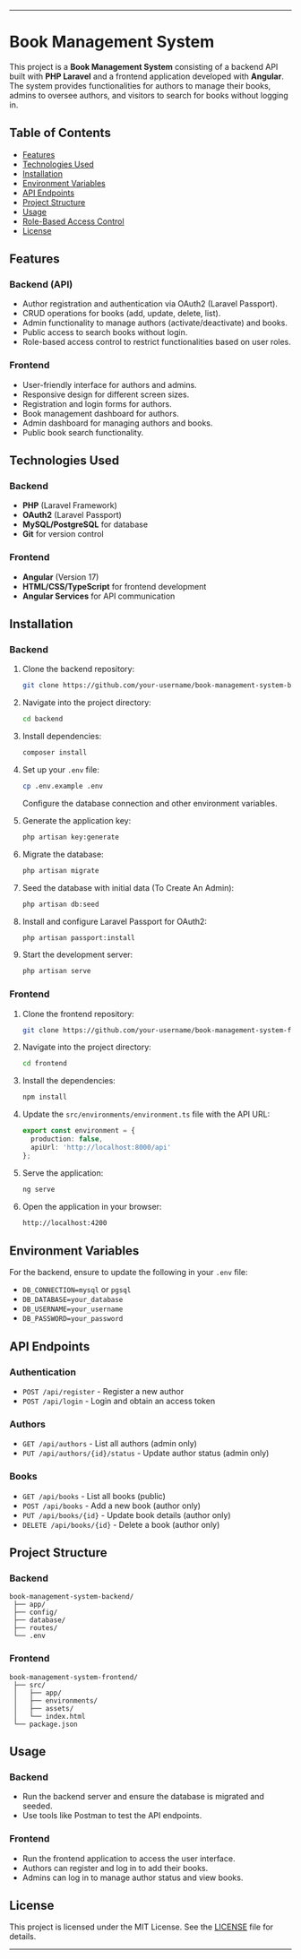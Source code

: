 
---

# Book Management System

This project is a **Book Management System** consisting of a backend API built with **PHP Laravel** and a frontend application developed with **Angular**. The system provides functionalities for authors to manage their books, admins to oversee authors, and visitors to search for books without logging in.

## Table of Contents

- [Features](#features)
- [Technologies Used](#technologies-used)
- [Installation](#installation)
- [Environment Variables](#environment-variables)
- [API Endpoints](#api-endpoints)
- [Project Structure](#project-structure)
- [Usage](#usage)
- [Role-Based Access Control](#role-based-access-control)
- [License](#license)

## Features

### Backend (API)

- Author registration and authentication via OAuth2 (Laravel Passport).
- CRUD operations for books (add, update, delete, list).
- Admin functionality to manage authors (activate/deactivate) and books.
- Public access to search books without login.
- Role-based access control to restrict functionalities based on user roles.

### Frontend

- User-friendly interface for authors and admins.
- Responsive design for different screen sizes.
- Registration and login forms for authors.
- Book management dashboard for authors.
- Admin dashboard for managing authors and books.
- Public book search functionality.

## Technologies Used

### Backend

- **PHP** (Laravel Framework)
- **OAuth2** (Laravel Passport)
- **MySQL/PostgreSQL** for database
- **Git** for version control

### Frontend

- **Angular** (Version 17)
- **HTML/CSS/TypeScript** for frontend development
- **Angular Services** for API communication

## Installation

### Backend

1. Clone the backend repository:

   ```bash
   git clone https://github.com/your-username/book-management-system-backend.git
   ```

2. Navigate into the project directory:

   ```bash
   cd backend
   ```

3. Install dependencies:

   ```bash
   composer install
   ```

4. Set up your `.env` file:

   ```bash
   cp .env.example .env
   ```

   Configure the database connection and other environment variables.

5. Generate the application key:

   ```bash
   php artisan key:generate
   ```

6. Migrate the database:

   ```bash
   php artisan migrate
   ```

7. Seed the database with initial data (To Create An Admin):

   ```bash
   php artisan db:seed
   ```

8. Install and configure Laravel Passport for OAuth2:

   ```bash
   php artisan passport:install
   ```

9. Start the development server:

   ```bash
   php artisan serve
   ```

### Frontend

1. Clone the frontend repository:

   ```bash
   git clone https://github.com/your-username/book-management-system-frontend.git
   ```

2. Navigate into the project directory:

   ```bash
   cd frontend
   ```

3. Install the dependencies:

   ```bash
   npm install
   ```

4. Update the `src/environments/environment.ts` file with the API URL:

   ```typescript
   export const environment = {
     production: false,
     apiUrl: 'http://localhost:8000/api'
   };
   ```

5. Serve the application:

   ```bash
   ng serve
   ```

6. Open the application in your browser:

   ```bash
   http://localhost:4200
   ```

## Environment Variables

For the backend, ensure to update the following in your `.env` file:

- `DB_CONNECTION=mysql` or `pgsql`
- `DB_DATABASE=your_database`
- `DB_USERNAME=your_username`
- `DB_PASSWORD=your_password`

## API Endpoints

### Authentication

- `POST /api/register` - Register a new author
- `POST /api/login` - Login and obtain an access token

### Authors

- `GET /api/authors` - List all authors (admin only)
- `PUT /api/authors/{id}/status` - Update author status (admin only)

### Books

- `GET /api/books` - List all books (public)
- `POST /api/books` - Add a new book (author only)
- `PUT /api/books/{id}` - Update book details (author only)
- `DELETE /api/books/{id}` - Delete a book (author only)

## Project Structure

### Backend

```
book-management-system-backend/
 ├── app/
 ├── config/
 ├── database/
 ├── routes/
 └── .env
```

### Frontend

```
book-management-system-frontend/
 ├── src/
 │   ├── app/
 │   ├── environments/
 │   ├── assets/
 │   └── index.html
 └── package.json
```

## Usage

### Backend

- Run the backend server and ensure the database is migrated and seeded.
- Use tools like Postman to test the API endpoints.

### Frontend

- Run the frontend application to access the user interface.
- Authors can register and log in to add their books.
- Admins can log in to manage author status and view books.


## License

This project is licensed under the MIT License. See the [LICENSE](LICENSE) file for details.

---
